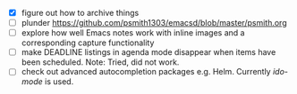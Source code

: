 -[X] figure out how to archive things
-[ ] plunder https://github.com/psmith1303/emacsd/blob/master/psmith.org
-[ ] explore how well Emacs notes work with inline images and a corresponding capture functionality
-[ ] make DEADLINE listings in agenda mode disappear when items have been scheduled. Note: Tried, did not work.
-[ ] check out advanced autocompletion packages e.g. Helm. Currently *ido-mode* is used. 
